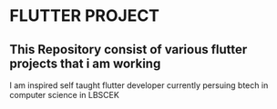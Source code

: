 # FLUTTER PROJECT
## This Repository consist of various flutter projects that i am working
<nbsp> I am inspired self taught flutter developer currently persuing btech in computer science in LBSCEK
